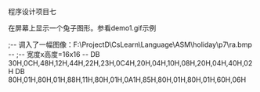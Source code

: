 程序设计项目七

在屏幕上显示一个兔子图形。参看demo1.gif示例


;--  调入了一幅图像：F:\ProjectD\CsLearn\Language\ASM\holiday\p7\ra.bmp  --
;--  宽度x高度=16x16  --
DB  30H,0CH,48H,12H,44H,22H,23H,0C4H,20H,04H,10H,08H,20H,04H,40H,02H
DB  80H,01H,80H,01H,88H,11H,80H,01H,0A1H,85H,80H,01H,80H,01H,60H,06H

